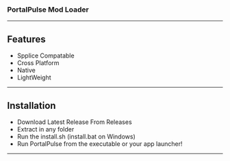 ### PortalPulse Mod Loader
---
## Features
- Spplice Compatable
- Cross Platform
- Native
- LightWeight

---
## Installation
- Download Latest Release From Releases
- Extract in any folder
- Run the install.sh (install.bat on Windows)
- Run PortalPulse from the executable or your app launcher!

---
